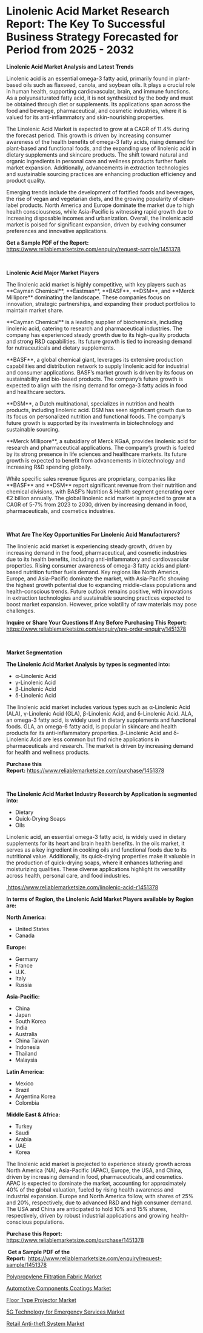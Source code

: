 <p><h1>Linolenic Acid Market Research Report: The Key To Successful Business Strategy Forecasted for Period from 2025 - 2032</h1></p><p><strong>Linolenic Acid Market Analysis and Latest Trends</strong></p>
<p><p>Linolenic acid is an essential omega-3 fatty acid, primarily found in plant-based oils such as flaxseed, canola, and soybean oils. It plays a crucial role in human health, supporting cardiovascular, brain, and immune functions. As a polyunsaturated fatty acid, it is not synthesized by the body and must be obtained through diet or supplements. Its applications span across the food and beverage, pharmaceutical, and cosmetic industries, where it is valued for its anti-inflammatory and skin-nourishing properties.</p><p>The Linolenic Acid Market is expected to grow at a CAGR of 11.4% during the forecast period. This growth is driven by increasing consumer awareness of the health benefits of omega-3 fatty acids, rising demand for plant-based and functional foods, and the expanding use of linolenic acid in dietary supplements and skincare products. The shift toward natural and organic ingredients in personal care and wellness products further fuels market expansion. Additionally, advancements in extraction technologies and sustainable sourcing practices are enhancing production efficiency and product quality.</p><p>Emerging trends include the development of fortified foods and beverages, the rise of vegan and vegetarian diets, and the growing popularity of clean-label products. North America and Europe dominate the market due to high health consciousness, while Asia-Pacific is witnessing rapid growth due to increasing disposable incomes and urbanization. Overall, the linolenic acid market is poised for significant expansion, driven by evolving consumer preferences and innovative applications.</p></p>
<p><strong>Get a Sample PDF of the Report:&nbsp;</strong> <a href="https://www.reliablemarketsize.com/enquiry/request-sample/1451378?utm_campaign=2219&utm_medium=2&utm_source=Github&utm_content=ia&utm_term=26012025&utm_id=linolenic-acid">https://www.reliablemarketsize.com/enquiry/request-sample/1451378</a></p>
<p>&nbsp;</p>
<p><strong>Linolenic Acid Major Market Players</strong></p>
<p><p>The linolenic acid market is highly competitive, with key players such as **Cayman Chemical**, **Eastman**, **BASF**, **DSM**, and **Merck Millipore** dominating the landscape. These companies focus on innovation, strategic partnerships, and expanding their product portfolios to maintain market share.</p><p>**Cayman Chemical** is a leading supplier of biochemicals, including linolenic acid, catering to research and pharmaceutical industries. The company has experienced steady growth due to its high-quality products and strong R&D capabilities. Its future growth is tied to increasing demand for nutraceuticals and dietary supplements.</p><p>**BASF**, a global chemical giant, leverages its extensive production capabilities and distribution network to supply linolenic acid for industrial and consumer applications. BASF’s market growth is driven by its focus on sustainability and bio-based products. The company’s future growth is expected to align with the rising demand for omega-3 fatty acids in food and healthcare sectors.</p><p>**DSM**, a Dutch multinational, specializes in nutrition and health products, including linolenic acid. DSM has seen significant growth due to its focus on personalized nutrition and functional foods. The company’s future growth is supported by its investments in biotechnology and sustainable sourcing.</p><p>**Merck Millipore**, a subsidiary of Merck KGaA, provides linolenic acid for research and pharmaceutical applications. The company’s growth is fueled by its strong presence in life sciences and healthcare markets. Its future growth is expected to benefit from advancements in biotechnology and increasing R&D spending globally.</p><p>While specific sales revenue figures are proprietary, companies like **BASF** and **DSM** report significant revenue from their nutrition and chemical divisions, with BASF’s Nutrition & Health segment generating over €2 billion annually. The global linolenic acid market is projected to grow at a CAGR of 5-7% from 2023 to 2030, driven by increasing demand in food, pharmaceuticals, and cosmetics industries.</p></p>
<p>&nbsp;</p>
<p><strong>What Are The Key Opportunities For Linolenic Acid Manufacturers?</strong></p>
<p><p>The linolenic acid market is experiencing steady growth, driven by increasing demand in the food, pharmaceutical, and cosmetic industries due to its health benefits, including anti-inflammatory and cardiovascular properties. Rising consumer awareness of omega-3 fatty acids and plant-based nutrition further fuels demand. Key regions like North America, Europe, and Asia-Pacific dominate the market, with Asia-Pacific showing the highest growth potential due to expanding middle-class populations and health-conscious trends. Future outlook remains positive, with innovations in extraction technologies and sustainable sourcing practices expected to boost market expansion. However, price volatility of raw materials may pose challenges.</p></p>
<p><strong>Inquire or Share Your Questions If Any Before Purchasing This Report:</strong> <a href="https://www.reliablemarketsize.com/enquiry/pre-order-enquiry/1451378?utm_campaign=2219&utm_medium=2&utm_source=Github&utm_content=ia&utm_term=26012025&utm_id=linolenic-acid">https://www.reliablemarketsize.com/enquiry/pre-order-enquiry/1451378</a></p>
<p>&nbsp;</p>
<p><strong>Market Segmentation</strong></p>
<p><strong>The Linolenic Acid Market Analysis by types is segmented into:</strong></p>
<p><ul><li>α-Linolenic Acid</li><li>γ-Linolenic Acid</li><li>β-Linolenic Acid</li><li>δ-Linolenic Acid</li></ul></p>
<p><p>The linolenic acid market includes various types such as α-Linolenic Acid (ALA), γ-Linolenic Acid (GLA), β-Linolenic Acid, and δ-Linolenic Acid. ALA, an omega-3 fatty acid, is widely used in dietary supplements and functional foods. GLA, an omega-6 fatty acid, is popular in skincare and health products for its anti-inflammatory properties. β-Linolenic Acid and δ-Linolenic Acid are less common but find niche applications in pharmaceuticals and research. The market is driven by increasing demand for health and wellness products.</p></p>
<p><strong>Purchase this Report:&nbsp;</strong><a href="https://www.reliablemarketsize.com/purchase/1451378?utm_campaign=2219&utm_medium=2&utm_source=Github&utm_content=ia&utm_term=26012025&utm_id=linolenic-acid">https://www.reliablemarketsize.com/purchase/1451378</a></p>
<p>&nbsp;</p>
<p><strong>The Linolenic Acid Market Industry Research by Application is segmented into:</strong></p>
<p><ul><li>Dietary</li><li>Quick-Drying Soaps</li><li>Oils</li></ul></p>
<p><p>Linolenic acid, an essential omega-3 fatty acid, is widely used in dietary supplements for its heart and brain health benefits. In the oils market, it serves as a key ingredient in cooking oils and functional foods due to its nutritional value. Additionally, its quick-drying properties make it valuable in the production of quick-drying soaps, where it enhances lathering and moisturizing qualities. These diverse applications highlight its versatility across health, personal care, and food industries.</p></p>
<p><a href="https://www.reliablemarketsize.com/linolenic-acid-r1451378?utm_campaign=2219&utm_medium=2&utm_source=Github&utm_content=ia&utm_term=26012025&utm_id=linolenic-acid">&nbsp;https://www.reliablemarketsize.com/linolenic-acid-r1451378</a></p>
<p><strong>In terms of Region, the Linolenic Acid Market Players available by Region are:</strong></p>
<p>
    <p> <strong> North America: </strong>
        <ul>
            <li>United States</li>
            <li>Canada</li>
        </ul>
        </p> 
    <p> <strong> Europe: </strong>
        <ul>
            <li>Germany</li>
            <li>France</li>
            <li>U.K.</li>
            <li>Italy</li>
            <li>Russia</li>
        </ul>
        </p> 
    <p> <strong> Asia-Pacific: </strong>
        <ul>
            <li>China</li>
            <li>Japan</li>
            <li>South Korea</li>
            <li>India</li>
            <li>Australia</li>
            <li>China Taiwan</li>
            <li>Indonesia</li>
            <li>Thailand</li>
            <li>Malaysia</li>
        </ul>
        </p> 
    <p> <strong> Latin America: </strong>
        <ul>
            <li>Mexico</li>
            <li>Brazil</li>
            <li>Argentina Korea</li>
            <li>Colombia</li>
        </ul>
        </p> 
    <p> <strong> Middle East & Africa: </strong>
        <ul>
            <li>Turkey</li>
            <li>Saudi</li>
            <li>Arabia</li>
            <li>UAE</li>
            <li>Korea</li>
        </ul>
    </p>
    </p>
<p><p>The linolenic acid market is projected to experience steady growth across North America (NA), Asia-Pacific (APAC), Europe, the USA, and China, driven by increasing demand in food, pharmaceuticals, and cosmetics. APAC is expected to dominate the market, accounting for approximately 40% of the global valuation, fueled by rising health awareness and industrial expansion. Europe and North America follow, with shares of 25% and 20%, respectively, due to advanced R&D and high consumer demand. The USA and China are anticipated to hold 10% and 15% shares, respectively, driven by robust industrial applications and growing health-conscious populations.</p></p>
<p><strong>Purchase this Report: </strong><a href="https://www.reliablemarketsize.com/purchase/1451378?utm_campaign=2219&utm_medium=2&utm_source=Github&utm_content=ia&utm_term=26012025&utm_id=linolenic-acid">https://www.reliablemarketsize.com/purchase/1451378</a></p>
<p>&nbsp;<strong>Get a Sample PDF of the Report:&nbsp;&nbsp;</strong><a href="https://www.reliablemarketsize.com/enquiry/request-sample/1451378?utm_campaign=2219&utm_medium=2&utm_source=Github&utm_content=ia&utm_term=26012025&utm_id=linolenic-acid">https://www.reliablemarketsize.com/enquiry/request-sample/1451378</a></p>
<p><strong></strong></p>
<p><p><a href="https://www.linkedin.com/pulse/industry-analysis-competitive-strategies-polypropylene-filtration-bqxmf?utm_campaign=2219&utm_medium=2&utm_source=Github&utm_content=ia&utm_term=26012025&utm_id=linolenic-acid">Polypropylene Filtration Fabric Market</a></p><p><a href="https://www.linkedin.com/pulse/comprehensive-automotive-components-coatings-market-study-el9hf?utm_campaign=2219&utm_medium=2&utm_source=Github&utm_content=ia&utm_term=26012025&utm_id=linolenic-acid">Automotive Components Coatings Market</a></p><p><a href="https://www.linkedin.com/pulse/global-floor-type-projector-market-size-share-projected-98-cagr-ghd1f?utm_campaign=2219&utm_medium=2&utm_source=Github&utm_content=ia&utm_term=26012025&utm_id=linolenic-acid">Floor Type Projector Market</a></p><p><a href="https://www.linkedin.com/pulse/analyzing-5g-technology-emergency-services-market-trends-size-6ombc?utm_campaign=2219&utm_medium=2&utm_source=Github&utm_content=ia&utm_term=26012025&utm_id=linolenic-acid">5G Technology for Emergency Services Market</a></p><p><a href="https://www.linkedin.com/pulse/global-retail-anti-theft-system-market-analysis-trends-rlpkc?utm_campaign=2219&utm_medium=2&utm_source=Github&utm_content=ia&utm_term=26012025&utm_id=linolenic-acid">Retail Anti-theft System Market</a></p></p>